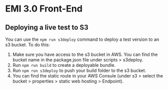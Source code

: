 # EMI 3.0 Front-End

## Deploying a live test to S3

You can use the `npm run s3deploy` command to deploy a test version to an s3 bucket. To do this:

1. Make sure you have access to the s3 bucket in AWS. You can find the bucket name in the package.json file under scripts > s3deploy.
2. Run `npm run build` to create a deployable bundle.
3. Run `npm run s3deploy` to push your build folder to the s3 bucket.
4. You can find the static route in your AWS Consule (under s3 > select the bucket > properties > static web hosting > Endpoint).
